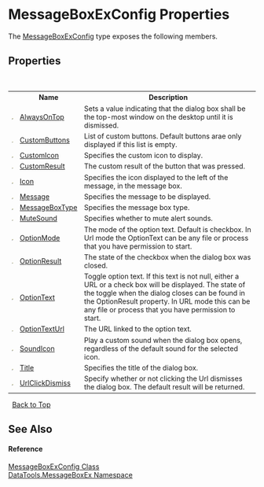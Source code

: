 # MessageBoxExConfig Properties
 

The <a href="T_DataTools_MessageBoxEx_MessageBoxExConfig.md">MessageBoxExConfig</a> type exposes the following members.


## Properties
&nbsp;<table><tr><th></th><th>Name</th><th>Description</th></tr><tr><td>![Public property](media/pubproperty.gif "Public property")</td><td><a href="P_DataTools_MessageBoxEx_MessageBoxExConfig_AlwaysOnTop.md">AlwaysOnTop</a></td><td>
Sets a value indicating that the dialog box shall be the top-most window on the desktop until it is dismissed.</td></tr><tr><td>![Public property](media/pubproperty.gif "Public property")</td><td><a href="P_DataTools_MessageBoxEx_MessageBoxExConfig_CustomButtons.md">CustomButtons</a></td><td>
List of custom buttons. Default buttons arae only displayed if this list is empty.</td></tr><tr><td>![Public property](media/pubproperty.gif "Public property")</td><td><a href="P_DataTools_MessageBoxEx_MessageBoxExConfig_CustomIcon.md">CustomIcon</a></td><td>
Specifies the custom icon to display.</td></tr><tr><td>![Public property](media/pubproperty.gif "Public property")</td><td><a href="P_DataTools_MessageBoxEx_MessageBoxExConfig_CustomResult.md">CustomResult</a></td><td>
The custom result of the button that was pressed.</td></tr><tr><td>![Public property](media/pubproperty.gif "Public property")</td><td><a href="P_DataTools_MessageBoxEx_MessageBoxExConfig_Icon.md">Icon</a></td><td>
Specifies the icon displayed to the left of the message, in the message box.</td></tr><tr><td>![Public property](media/pubproperty.gif "Public property")</td><td><a href="P_DataTools_MessageBoxEx_MessageBoxExConfig_Message.md">Message</a></td><td>
Specifies the message to be displayed.</td></tr><tr><td>![Public property](media/pubproperty.gif "Public property")</td><td><a href="P_DataTools_MessageBoxEx_MessageBoxExConfig_MessageBoxType.md">MessageBoxType</a></td><td>
Specifies the message box type.</td></tr><tr><td>![Public property](media/pubproperty.gif "Public property")</td><td><a href="P_DataTools_MessageBoxEx_MessageBoxExConfig_MuteSound.md">MuteSound</a></td><td>
Specifies whether to mute alert sounds.</td></tr><tr><td>![Public property](media/pubproperty.gif "Public property")</td><td><a href="P_DataTools_MessageBoxEx_MessageBoxExConfig_OptionMode.md">OptionMode</a></td><td>
The mode of the option text. Default is checkbox. In Url mode the OptionText can be any file or process that you have permission to start.</td></tr><tr><td>![Public property](media/pubproperty.gif "Public property")</td><td><a href="P_DataTools_MessageBoxEx_MessageBoxExConfig_OptionResult.md">OptionResult</a></td><td>
The state of the checkbox when the dialog box was closed.</td></tr><tr><td>![Public property](media/pubproperty.gif "Public property")</td><td><a href="P_DataTools_MessageBoxEx_MessageBoxExConfig_OptionText.md">OptionText</a></td><td>
Toggle option text. If this text is not null, either a URL or a check box will be displayed. The state of the toggle when the dialog closes can be found in the OptionResult property. In URL mode this can be any file or process that you have permission to start.</td></tr><tr><td>![Public property](media/pubproperty.gif "Public property")</td><td><a href="P_DataTools_MessageBoxEx_MessageBoxExConfig_OptionTextUrl.md">OptionTextUrl</a></td><td>
The URL linked to the option text.</td></tr><tr><td>![Public property](media/pubproperty.gif "Public property")</td><td><a href="P_DataTools_MessageBoxEx_MessageBoxExConfig_SoundIcon.md">SoundIcon</a></td><td>
Play a custom sound when the dialog box opens, regardless of the default sound for the selected icon.</td></tr><tr><td>![Public property](media/pubproperty.gif "Public property")</td><td><a href="P_DataTools_MessageBoxEx_MessageBoxExConfig_Title.md">Title</a></td><td>
Specifies the title of the dialog box.</td></tr><tr><td>![Public property](media/pubproperty.gif "Public property")</td><td><a href="P_DataTools_MessageBoxEx_MessageBoxExConfig_UrlClickDismiss.md">UrlClickDismiss</a></td><td>
Specify whether or not clicking the Url dismisses the dialog box. The default result will be returned.</td></tr></table>&nbsp;
<a href="#messageboxexconfig-properties">Back to Top</a>

## See Also


#### Reference
<a href="T_DataTools_MessageBoxEx_MessageBoxExConfig.md">MessageBoxExConfig Class</a><br /><a href="N_DataTools_MessageBoxEx.md">DataTools.MessageBoxEx Namespace</a><br />